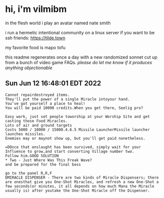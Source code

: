 # hi, i'm vilmibm

in the flesh world i play an avatar named nate smith

i run a hermetic intentional community on a linux server if you want to be ssh friends: https://tilde.town

my favorite food is mapo tofu

this readme regenerates once a day with a new randomized sonnet cut up from a bunch of video game FAQs.
_please do let me know if it produces anything objectionable_

## Sun Jun 12 16:48:01 EDT 2022

    Cannot repairdestroyed items.
    They'll put the power of a single Miracle intoyour hand.
    You've got yourself a place to heal!
    You will be paid 10000 credits.When you get there, Seelig pro?
    
    Easy work, just set people toworship at your Worship Site and get casting those Food Miracles.
    Lots of air and ground targets
    Costs 5000 / 10000 / 15000.4.6.5 Missile LauncherMissile launcher launches missiles.
    Enemies may or maynot show up, but you'll get paid nonetheless.
    
    =DOnce that onslaught has been survived, simply wait for your Influence to grow,and start converting Village number two.
    Follow him.GOOD SOLUTION
    * Two - Just Where Was This Freak Wave?
    and be prepared for the final boss
    
    go to the panel R,R,F
    DMIRACLE DISPENSER - There are two kinds of Miracle Dispensers; there are onesthat give you One-Shot Miracles, and refresh a new One-Shot a few seconds(or minutes, it all depends on how much Mana the Miracle usually is) after youtake the One-Shot Miracle off the Dispenser.

